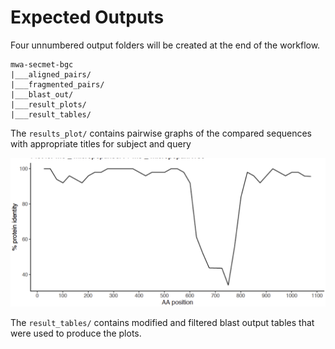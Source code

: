# Expected Outputs

Four unnumbered output folders will be created at the end of the workflow.

```
mwa-secmet-bgc
|___aligned_pairs/
|___fragmented_pairs/
|___blast_out/
|___result_plots/
|___result_tables/
```

The `results_plot/` contains pairwise graphs of the compared sequences with appropriate titles for subject and query

![](https://github.com/somakchowdhury/mwa-secmet-bgc/blob/master/docs/imgs/plot.png)


The `result_tables/` contains modified and filtered blast output tables that were used to produce the plots. 

